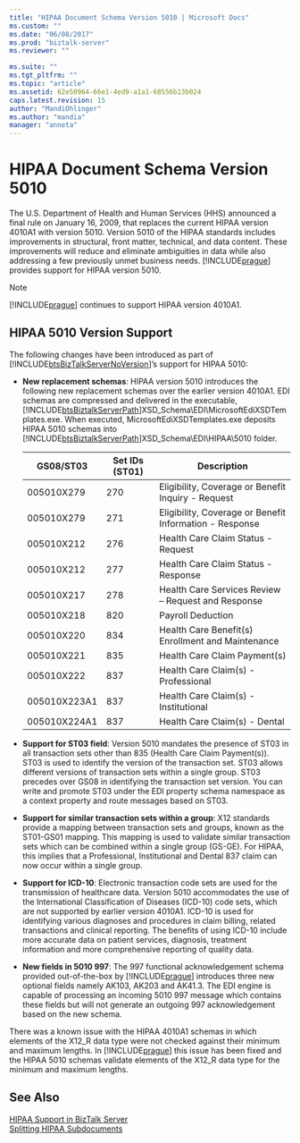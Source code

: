 ```yaml
---
title: "HIPAA Document Schema Version 5010 | Microsoft Docs"
ms.custom: ""
ms.date: "06/08/2017"
ms.prod: "biztalk-server"
ms.reviewer: ""

ms.suite: ""
ms.tgt_pltfrm: ""
ms.topic: "article"
ms.assetid: 62e50964-66e1-4ed9-a1a1-68556b13b024
caps.latest.revision: 15
author: "MandiOhlinger"
ms.author: "mandia"
manager: "anneta"
---
```

# HIPAA Document Schema Version 5010
The U.S. Department of Health and Human Services (HHS) announced a final rule on January 16, 2009, that replaces the current HIPAA version 4010A1 with version 5010. Version 5010 of the HIPAA standards includes improvements in structural, front matter, technical, and data content. These improvements will reduce and eliminate ambiguities in data while also addressing a few previously unmet business needs. [!INCLUDE[prague](../includes/prague-md.md)] provides support for HIPAA version 5010.  
  
> [!NOTE]
>  [!INCLUDE[prague](../includes/prague-md.md)] continues to support HIPAA version 4010A1.  
  
## HIPAA 5010 Version Support  
 The following changes have been introduced as part of [!INCLUDE[btsBizTalkServerNoVersion](../includes/btsbiztalkservernoversion-md.md)]’s support for HIPAA 5010:  
  
-   **New replacement schemas**: HIPAA version 5010 introduces the following new replacement schemas over the earlier version 4010A1. EDI schemas are compressed and delivered in the executable, [!INCLUDE[btsBiztalkServerPath](../includes/btsbiztalkserverpath-md.md)]XSD_Schema\EDI\MicrosoftEdiXSDTemplates.exe. When executed, MicrosoftEdiXSDTemplates.exe deposits HIPAA 5010 schemas into [!INCLUDE[btsBiztalkServerPath](../includes/btsbiztalkserverpath-md.md)]XSD_Schema\EDI\HIPAA\5010 folder.  
  
    |GS08/ST03|Set IDs (ST01)|Description|  
    |----------------|----------------------|-----------------|  
    |005010X279|270|Eligibility, Coverage or Benefit Inquiry - Request|  
    |005010X279|271|Eligibility, Coverage or Benefit Information - Response|  
    |005010X212|276|Health Care Claim Status - Request|  
    |005010X212|277|Health Care Claim Status - Response|  
    |005010X217|278|Health Care Services Review – Request and Response|  
    |005010X218|820|Payroll Deduction|  
    |005010X220|834|Health Care Benefit(s) Enrollment and Maintenance|  
    |005010X221|835|Health Care Claim Payment(s)|  
    |005010X222|837|Health Care Claim(s) - Professional|  
    |005010X223A1|837|Health Care Claim(s) - Institutional|  
    |005010X224A1|837|Health Care Claim(s) - Dental|  
  
-   **Support for ST03 field**: Version 5010 mandates the presence of ST03 in all transaction sets other than 835 (Health Care Claim Payment(s)). ST03 is used to identify the version of the transaction set. ST03 allows different versions of transaction sets within a single group. ST03 precedes over GS08 in identifying the transaction set version. You can write and promote ST03 under the EDI property schema namespace as a context property and route messages based on ST03.  
  
-   **Support for similar transaction sets within a group**: X12 standards provide a mapping between transaction sets and groups, known as the ST01-GS01 mapping. This mapping is used to validate similar transaction sets which can be combined within a single group (GS-GE). For HIPAA, this implies that a Professional, Institutional and Dental 837 claim can now occur within a single group.  
  
-   **Support for ICD-10**: Electronic transaction code sets are used for the transmission of healthcare data. Version 5010 accommodates the use of the International Classification of Diseases (ICD-10) code sets, which are not supported by earlier version 4010A1. ICD-10 is used for identifying various diagnoses and procedures in claim billing, related transactions and clinical reporting. The benefits of using ICD-10 include more accurate data on patient services, diagnosis, treatment information and more comprehensive reporting of quality data.  
  
-   **New fields in 5010 997**: The 997 functional acknowledgement schema provided out-of-the-box by [!INCLUDE[prague](../includes/prague-md.md)] introduces three new optional fields namely AK103, AK203 and AK41.3. The EDI engine is capable of processing an incoming 5010 997 message which contains these fields but will not generate an outgoing 997 acknowledgement based on the new schema.  
  
 There was a known issue with the HIPAA 4010A1 schemas in which elements of the X12_R data type were not checked against their minimum and maximum lengths. In [!INCLUDE[prague](../includes/prague-md.md)] this issue has been fixed and the HIPAA 5010 schemas validate elements of the X12_R data type for the minimum and maximum lengths.  
  
## See Also  
 [HIPAA Support in BizTalk Server](../core/hipaa-support-in-biztalk-server.md)   
 [Splitting HIPAA Subdocuments](../core/splitting-hipaa-subdocuments.md)